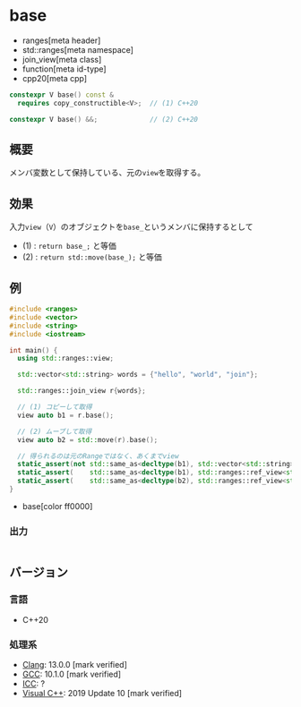 # base
* ranges[meta header]
* std::ranges[meta namespace]
* join_view[meta class]
* function[meta id-type]
* cpp20[meta cpp]

```cpp
constexpr V base() const &
  requires copy_constructible<V>;  // (1) C++20

constexpr V base() &&;             // (2) C++20
```

## 概要

メンバ変数として保持している、元の`view`を取得する。

## 効果

入力`view`（`V`）のオブジェクトを`base_`というメンバに保持するとして

- (1) : `return base_;` と等価
- (2) : `return std::move(base_);` と等価

## 例

```cpp example
#include <ranges>
#include <vector>
#include <string>
#include <iostream>

int main() {
  using std::ranges::view;

  std::vector<std::string> words = {"hello", "world", "join"};

  std::ranges::join_view r{words};

  // (1) コピーして取得
  view auto b1 = r.base();

  // (2) ムーブして取得
  view auto b2 = std::move(r).base();

  // 得られるのは元のRangeではなく、あくまでview
  static_assert(not std::same_as<decltype(b1), std::vector<std::string>>);
  static_assert(    std::same_as<decltype(b1), std::ranges::ref_view<std::vector<std::string>>>);
  static_assert(    std::same_as<decltype(b2), std::ranges::ref_view<std::vector<std::string>>>);
}
```
* base[color ff0000]

### 出力

```
```

## バージョン
### 言語
- C++20

### 処理系
- [Clang](/implementation.md#clang): 13.0.0 [mark verified]
- [GCC](/implementation.md#gcc): 10.1.0 [mark verified]
- [ICC](/implementation.md#icc): ?
- [Visual C++](/implementation.md#visual_cpp): 2019 Update 10 [mark verified]
